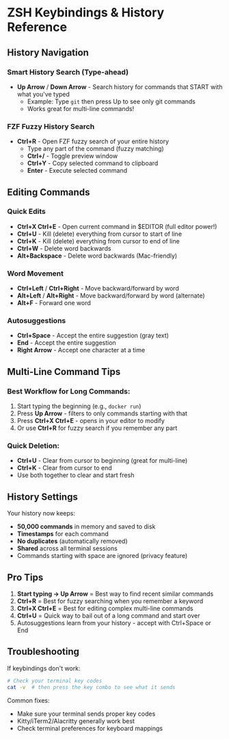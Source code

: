 # ZSH Keybindings & History Reference

## History Navigation

### Smart History Search (Type-ahead)
- **Up Arrow** / **Down Arrow** - Search history for commands that START with what you've typed
  - Example: Type `git` then press Up to see only git commands
  - Works great for multi-line commands!

### FZF Fuzzy History Search
- **Ctrl+R** - Open FZF fuzzy search of your entire history
  - Type any part of the command (fuzzy matching)
  - **Ctrl+/** - Toggle preview window
  - **Ctrl+Y** - Copy selected command to clipboard
  - **Enter** - Execute selected command

## Editing Commands

### Quick Edits
- **Ctrl+X Ctrl+E** - Open current command in $EDITOR (full editor power!)
- **Ctrl+U** - Kill (delete) everything from cursor to start of line
- **Ctrl+K** - Kill (delete) everything from cursor to end of line
- **Ctrl+W** - Delete word backwards
- **Alt+Backspace** - Delete word backwards (Mac-friendly)

### Word Movement
- **Ctrl+Left** / **Ctrl+Right** - Move backward/forward by word
- **Alt+Left** / **Alt+Right** - Move backward/forward by word (alternate)
- **Alt+F** - Forward one word

### Autosuggestions
- **Ctrl+Space** - Accept the entire suggestion (gray text)
- **End** - Accept the entire suggestion
- **Right Arrow** - Accept one character at a time

## Multi-Line Command Tips

### Best Workflow for Long Commands:
1. Start typing the beginning (e.g., `docker run`)
2. Press **Up Arrow** - filters to only commands starting with that
3. Press **Ctrl+X Ctrl+E** - opens in your editor to modify
4. Or use **Ctrl+R** for fuzzy search if you remember any part

### Quick Deletion:
- **Ctrl+U** - Clear from cursor to beginning (great for multi-line)
- **Ctrl+K** - Clear from cursor to end
- Use both together to clear and start fresh

## History Settings

Your history now keeps:
- **50,000 commands** in memory and saved to disk
- **Timestamps** for each command
- **No duplicates** (automatically removed)
- **Shared** across all terminal sessions
- Commands starting with space are ignored (privacy feature)

## Pro Tips

1. **Start typing → Up Arrow** = Best way to find recent similar commands
2. **Ctrl+R** = Best for fuzzy searching when you remember a keyword
3. **Ctrl+X Ctrl+E** = Best for editing complex multi-line commands
4. **Ctrl+U** = Quick way to bail out of a long command and start over
5. Autosuggestions learn from your history - accept with Ctrl+Space or End

## Troubleshooting

If keybindings don't work:
```bash
# Check your terminal key codes
cat -v  # then press the key combo to see what it sends
```

Common fixes:
- Make sure your terminal sends proper key codes
- Kitty/iTerm2/Alacritty generally work best
- Check terminal preferences for keyboard mappings
